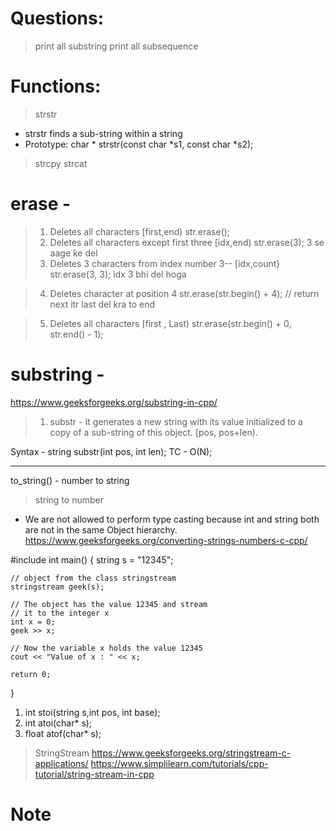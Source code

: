 # Questions:
> print all substring
> print all subsequence
# Functions:
> strstr 
- strstr finds a sub-string within a string
- Prototype: char * strstr(const char *s1, const char *s2); 
> strcpy
> strcat



# erase - 
>1. Deletes all characters [first,end)
    str.erase();
>2.  Deletes all characters except first three [idx,end)
	str.erase(3); 3 se aage ke del
>3. Deletes 3 characters from index number 3-- [idx,count}
    str.erase(3, 3); idx 3 bhi del hoga

>4. Deletes character at position 4
    str.erase(str.begin() + 4); // return next itr last del kra to end

>5.  Deletes all characters [first , Last)
	str.erase(str.begin() + 0, str.end() - 1); 


# substring - 
https://www.geeksforgeeks.org/substring-in-cpp/
>1. substr -
It generates a new string with its value initialized to a copy of a sub-string of this object.
[pos, pos+len).

Syntax - string substr(int pos, int len);
TC - O(N);

***
to_string() - number to string

> string to number
- We are not allowed to perform type casting because int and string both are not in the same Object hierarchy.
https://www.geeksforgeeks.org/converting-strings-numbers-c-cpp/

#include <sstream>
int main()
{
	string s = "12345";

	// object from the class stringstream
	stringstream geek(s);

	// The object has the value 12345 and stream
	// it to the integer x
	int x = 0;
	geek >> x;

	// Now the variable x holds the value 12345
	cout << "Value of x : " << x;

	return 0;
}

1. int stoi(string s,int pos, int base);
2. int atoi(char* s);
3. float atof(char* s);

> StringStream
https://www.geeksforgeeks.org/stringstream-c-applications/
https://www.simplilearn.com/tutorials/cpp-tutorial/string-stream-in-cpp

# Note
<!-- a = a + "xy" is O(N) while a += "xy" is O(1) (amortized).
a = a + "xy" creates a copy of a, appends "xy" and then assigns it back to a.
a += "xy" just appends "xy" to a. -->

